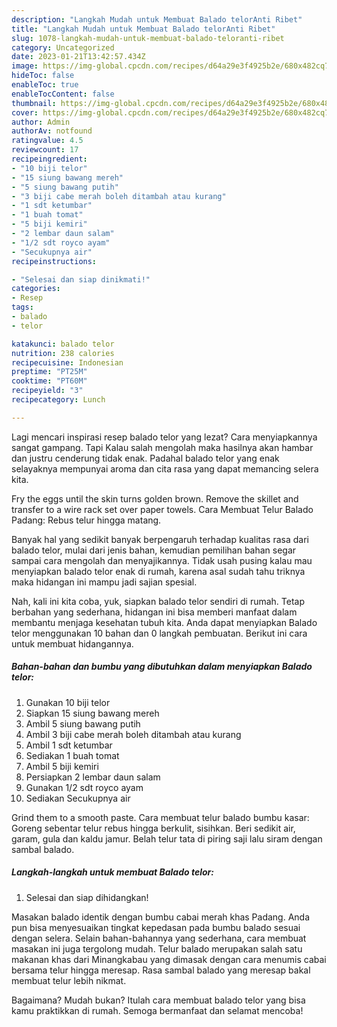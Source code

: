 ```yaml
---
description: "Langkah Mudah untuk Membuat Balado telorAnti Ribet"
title: "Langkah Mudah untuk Membuat Balado telorAnti Ribet"
slug: 1078-langkah-mudah-untuk-membuat-balado-teloranti-ribet
category: Uncategorized
date: 2023-01-21T13:42:57.434Z
image: https://img-global.cpcdn.com/recipes/d64a29e3f4925b2e/680x482cq70/balado-telor-foto-resep-utama.jpg
hideToc: false
enableToc: true
enableTocContent: false
thumbnail: https://img-global.cpcdn.com/recipes/d64a29e3f4925b2e/680x482cq70/balado-telor-foto-resep-utama.jpg
cover: https://img-global.cpcdn.com/recipes/d64a29e3f4925b2e/680x482cq70/balado-telor-foto-resep-utama.jpg
author: Admin
authorAv: notfound
ratingvalue: 4.5
reviewcount: 17
recipeingredient:
- "10 biji telor"
- "15 siung bawang mereh"
- "5 siung bawang putih"
- "3 biji cabe merah boleh ditambah atau kurang"
- "1 sdt ketumbar"
- "1 buah tomat"
- "5 biji kemiri"
- "2 lembar daun salam"
- "1/2 sdt royco ayam"
- "Secukupnya air"
recipeinstructions:

- "Selesai dan siap dinikmati!"
categories:
- Resep
tags:
- balado
- telor

katakunci: balado telor 
nutrition: 238 calories
recipecuisine: Indonesian
preptime: "PT25M"
cooktime: "PT60M"
recipeyield: "3"
recipecategory: Lunch

---
```



Lagi mencari inspirasi resep balado telor yang lezat? Cara menyiapkannya sangat gampang. Tapi Kalau salah mengolah maka hasilnya akan hambar dan justru cenderung tidak enak. Padahal balado telor yang enak selayaknya mempunyai aroma dan cita rasa yang dapat memancing selera kita.


Fry the eggs until the skin turns golden brown. Remove the skillet and transfer to a wire rack set over paper towels. Cara Membuat Telur Balado Padang: Rebus telur hingga matang.

Banyak hal yang sedikit banyak berpengaruh terhadap kualitas rasa dari balado telor, mulai dari jenis bahan, kemudian pemilihan bahan segar sampai cara mengolah dan menyajikannya. Tidak usah pusing kalau mau menyiapkan balado telor enak di rumah, karena asal sudah tahu triknya maka hidangan ini mampu jadi sajian spesial.


Nah, kali ini kita coba, yuk, siapkan balado telor sendiri di rumah. Tetap berbahan yang sederhana, hidangan ini bisa memberi manfaat dalam membantu menjaga kesehatan tubuh kita. Anda dapat menyiapkan Balado telor menggunakan 10 bahan dan 0 langkah pembuatan. Berikut ini cara untuk membuat hidangannya.

<!--inarticleads1-->

##### Bahan-bahan dan bumbu yang dibutuhkan dalam menyiapkan Balado telor:

1. Gunakan 10 biji telor
1. Siapkan 15 siung bawang mereh
1. Ambil 5 siung bawang putih
1. Ambil 3 biji cabe merah boleh ditambah atau kurang
1. Ambil 1 sdt ketumbar
1. Sediakan 1 buah tomat
1. Ambil 5 biji kemiri
1. Persiapkan 2 lembar daun salam
1. Gunakan 1/2 sdt royco ayam
1. Sediakan Secukupnya air


Grind them to a smooth paste. Cara membuat telur balado bumbu kasar: Goreng sebentar telur rebus hingga berkulit, sisihkan. Beri sedikit air, garam, gula dan kaldu jamur. Belah telur tata di piring saji lalu siram dengan sambal balado. 

<!--inarticleads2-->

##### Langkah-langkah untuk membuat Balado telor:


1. Selesai dan siap dihidangkan!

Masakan balado identik dengan bumbu cabai merah khas Padang. Anda pun bisa menyesuaikan tingkat kepedasan pada bumbu balado sesuai dengan selera. Selain bahan-bahannya yang sederhana, cara membuat masakan ini juga tergolong mudah. Telur balado merupakan salah satu makanan khas dari Minangkabau yang dimasak dengan cara menumis cabai bersama telur hingga meresap. Rasa sambal balado yang meresap bakal membuat telur lebih nikmat. 

Bagaimana? Mudah bukan? Itulah cara membuat balado telor yang bisa kamu praktikkan di rumah. Semoga bermanfaat dan selamat mencoba!

